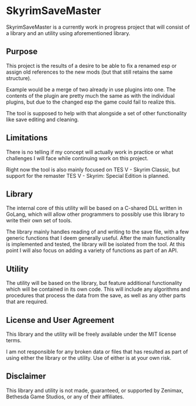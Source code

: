 # SkyrimSaveMaster
SkyrimSaveMaster is a currently work in progress project that will consist of a library and an utility using aforementioned library.

## Purpose
This project is the results of a desire to be able to fix a renamed esp or assign old references to the new mods (but that still retains the same structure). 

Example would be a merge of two already in use plugins into one. The contents of the plugin are pretty much the same as with the individual plugins, but due to the changed esp the game could fail to realize this.

The tool is supposed to help with that alongside a set of other functionality like save editing and cleaning.

## Limitations
There is no telling if my concept will actually work in practice or what challenges I will face while continuing work on this project.

Right now the tool is also mainly focused on TES V - Skyrim Classic, but support for the remaster TES V - Skyrim: Special Edition is planned.

## Library
The internal core of this utility will be based on a C-shared DLL written in GoLang, which will allow other programmers to possibly use this library to write their own set of tools.

The library mainly handles reading of and writing to the save file, with a few generic functions that I deem generally useful. After the main functionality is implemented and tested, the library will be isolated from the tool. At this point I will also focus on adding a variety of functions as part of an API.

## Utility
The utility will be based on the library, but feature additional functionality which will be contained in its own code. This will include any algorithms and procedures that process the data from the save, as well as any other parts that are required.

## License and User Agreement
This library and the utility will be freely available under the MIT license terms.

I am not responsible for any broken data or files that has resulted as part of using either the library or the utility. Use of either is at your own risk.

## Disclaimer
This library and utility is not made, guaranteed, or supported by Zenimax, Bethesda Game Studios, or any of their affiliates.